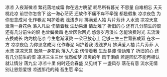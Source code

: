 凉凉
入夜渐微凉 繁花落地成霜
你在远方眺望 耗尽所有暮光
不思量 自难相忘
夭夭桃花凉 前世你怎舍下
这一海心茫茫 还故作不痛不痒不牵强
都是假象
凉凉夜色 为你思念成河
化作春泥 呵护着我
浅浅岁月 拂满爱人袖
片片芳菲 入水流
凉凉天意 潋滟一身花色
落入凡尘 伤情着我
生劫易渡 情劫难了
折旧的心 还有几分前生的恨
还有几分前生的恨
也曾鬓微霜 也曾因你回光
悠悠岁月漫长 怎能浪费时光
去流浪 去换成长
灼灼桃花凉 今生愈渐滚烫
一朵已放心上 足够三生三世背影成双
在水一方
凉凉夜色 为你思念成河
化作春泥 呵护着我
浅浅岁月 拂满爱人袖
片片芳菲 入水流
凉凉天意 潋滟一身花色
落入凡尘 伤情着我
生劫易渡 情劫难了
折旧的心 还有几分前生的恨
凉凉三生三世 恍然如梦
须臾的年 风干泪痕
若是回忆不能再相认
就让情分 落九尘
凉凉十里 何时还会春盛
又见树下 一盏风存
落花有意 流水无情
别让恩怨爱恨 凉透那花的纯
吾生愿 牵尘